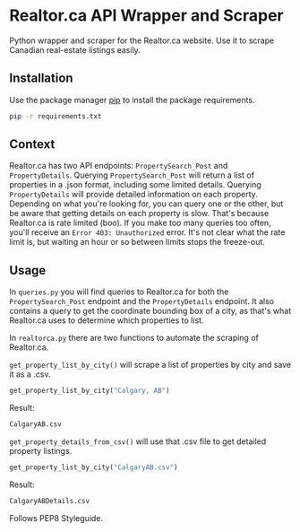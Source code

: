 # Realtor.ca API Wrapper and Scraper
Python wrapper and scraper for the Realtor.ca website. Use it to scrape Canadian real-estate listings easily.

## Installation
<!-- TODO: Update installation -->
Use the package manager [pip](https://pip.pypa.io/en/stable/) to install the package requirements.

```bash
pip -r requirements.txt
```

## Context
Realtor.ca has two API endpoints: `PropertySearch_Post` and `PropertyDetails`. Querying `PropertySearch_Post` 
will return a list of properties in a .json format, including some limited details. Querying `PropertyDetails` will provide detailed information on each property. Depending on what you're looking for, you can query one or the other, but be aware that getting details on each property is slow. That's because Realtor.ca is rate limited (boo). If you make too many queries too often, you'll receive an `Error 403: Unauthorized` error. It's not clear what the rate limit is, but waiting an hour or so between limits stops the freeze-out.

## Usage
In `queries.py` you will find queries to Realtor.ca for both the `PropertySearch_Post` endpoint and the `PropertyDetails` endpoint. It also contains a query to get the coordinate bounding box of a city, as that's what Realtor.ca uses to determine which properties to list.

In `realtorca.py` there are two functions to automate the scraping of Realtor.ca.

`get_property_list_by_city()` will scrape a list of properties by city and save it as a .csv.
```python
get_property_list_by_city("Calgary, AB")
```

Result:
```bash
CalgaryAB.csv
```
`get_property_details_from_csv()` will use that .csv file to get detailed property listings.
```python
get_property_list_by_city("CalgaryAB.csv")
```

Result:
```bash
CalgaryABDetails.csv
```


Follows PEP8 Styleguide.
